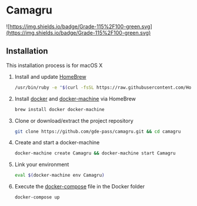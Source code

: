 # Camagru

![https://img.shields.io/badge/Grade-115%2F100-green.svg](https://img.shields.io/badge/Grade-115%2F100-green.svg)

## Installation 

This installation process is for macOS X

1. Install and update [HomeBrew](https://brew.sh/)
    
    ```bash
    /usr/bin/ruby -e "$(curl -fsSL https://raw.githubusercontent.com/Homebrew/install/master/install)" && brew update
    ```

2. Install [docker](https://www.docker.com/) and [docker-machine](https://docs.docker.com/machine/) via HomeBrew
    
    ```bash
    brew install docker docker-machine
    ```

3. Clone or download/extract the project repository
    
    ```bash
    git clone https://github.com/gde-pass/camagru.git && cd camagru
    ```

4. Create and start a docker-machine
    
    ```bash
    docker-machine create Camagru && docker-machine start Camagru
    ```

5. Link your environment 

    ```bash
    eval $(docker-machine env Camagru)   
    ```

6. Execute the [docker-compose](https://docs.docker.com/compose/) file in the Docker folder
    
    ```bash
    docker-compose up 
    ```

